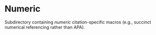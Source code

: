 # Numeric

Subdirectory containing _numeric_ citation-specific macros (e.g., succinct numerical referencing rather than APA).
